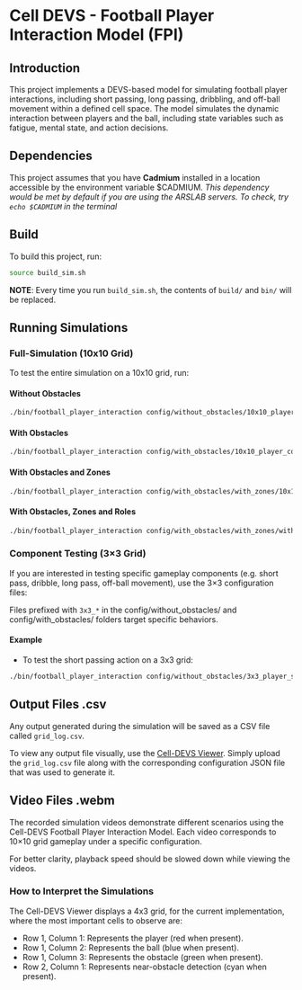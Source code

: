 # Cell DEVS - Football Player Interaction Model (FPI)

## Introduction

This project implements a DEVS-based model for simulating football player interactions, including short passing, long passing, dribbling, and off-ball movement within a defined cell space. The model simulates the dynamic interaction between players and the ball, including state variables such as fatigue, mental state, and action decisions.

## Dependencies

This project assumes that you have **Cadmium** installed in a location accessible by the environment variable $CADMIUM.
_This dependency would be met by default if you are using the ARSLAB servers. To check, try `echo $CADMIUM` in the terminal_

## Build

To build this project, run:

```sh
source build_sim.sh
```

**NOTE**: Every time you run `build_sim.sh`, the contents of `build/` and `bin/` will be replaced.

## Running Simulations

### Full-Simulation (10x10 Grid)

To test the entire simulation on a 10x10 grid, run:

#### Without Obstacles

```sh
./bin/football_player_interaction config/without_obstacles/10x10_player_config.json
```

#### With Obstacles

```sh
./bin/football_player_interaction config/with_obstacles/10x10_player_config.json
```

#### With Obstacles and Zones

```sh
./bin/football_player_interaction config/with_obstacles/with_zones/10x10_player_config.json
```

#### With Obstacles, Zones and Roles

```sh
./bin/football_player_interaction config/with_obstacles/with_zones/with_roles/10x10_player_config.json
```

### Component Testing (3×3 Grid)

If you are interested in testing specific gameplay components (e.g. short pass, dribble, long pass, off-ball movement), use the 3×3 configuration files:

Files prefixed with `3x3_*` in the config/without_obstacles/ and config/with_obstacles/ folders target specific behaviors.

#### Example

- To test the short passing action on a 3x3 grid:

```sh
./bin/football_player_interaction config/without_obstacles/3x3_player_short_pass_config.json
```

## Output Files .csv

Any output generated during the simulation will be saved as a CSV file called `grid_log.csv`.

To view any output file visually, use the [Cell-DEVS Viewer](https://devssim.carleton.ca/cell-devs-viewer/). Simply upload the `grid_log.csv` file along with the corresponding configuration JSON file that was used to generate it.

## Video Files .webm

The recorded simulation videos demonstrate different scenarios using the Cell-DEVS Football Player Interaction Model. Each video corresponds to 10×10 grid gameplay under a specific configuration.

For better clarity, playback speed should be slowed down while viewing the videos.

### How to Interpret the Simulations

The Cell-DEVS Viewer displays a 4x3 grid, for the current implementation, where the most important cells to observe are:

- Row 1, Column 1: Represents the player (red when present).
- Row 1, Column 2: Represents the ball (blue when present).
- Row 1, Column 3: Represents the obstacle (green when present).
- Row 2, Column 1: Represents near-obstacle detection (cyan when present).
